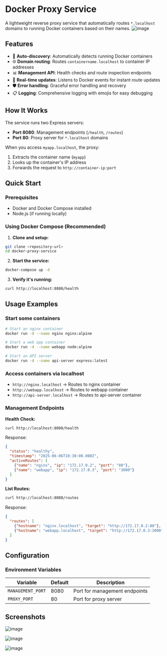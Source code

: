 # Docker Proxy Service

A lightweight reverse proxy service that automatically routes `*.localhost` domains to running Docker containers based on their names.
![image](https://github.com/user-attachments/assets/3973378b-ea63-46c1-92d3-3010cbb17415)

## Features

- 🔄 **Auto-discovery**: Automatically detects running Docker containers
- 🌐 **Domain routing**: Routes `containername.localhost` to container IP addresses
- 📊 **Management API**: Health checks and route inspection endpoints
- 🔧 **Real-time updates**: Listens to Docker events for instant route updates
- 🛡️ **Error handling**: Graceful error handling and recovery
- 📋 **Logging**: Comprehensive logging with emojis for easy debugging

## How It Works

The service runs two Express servers:
- **Port 8080**: Management endpoints (`/health`, `/routes`)
- **Port 80**: Proxy server for `*.localhost` domains

When you access `myapp.localhost`, the proxy:
1. Extracts the container name (`myapp`)
2. Looks up the container's IP address
3. Forwards the request to `http://container-ip:port`

## Quick Start

### Prerequisites
- Docker and Docker Compose installed
- Node.js (if running locally)

### Using Docker Compose (Recommended)

1. **Clone and setup:**
```bash
git clone <repository-url>
cd docker-proxy-service
```

2. **Start the service:**
```bash
docker-compose up -d
```

3. **Verify it's running:**
```bash
curl http://localhost:8080/health
```

## Usage Examples
### Start some containers
```bash
# Start an nginx container
docker run -d --name nginx nginx:alpine

# Start a web app container
docker run -d --name webapp node:alpine

# Start an API server
docker run -d --name api-server express:latest
```

### Access containers via localhost
- `http://nginx.localhost` → Routes to nginx container
- `http://webapp.localhost` → Routes to webapp container  
- `http://api-server.localhost` → Routes to api-server container

### Management Endpoints

**Health Check:**
```bash
curl http://localhost:8080/health
```
Response:
```json
{
  "status": "healthy",
  "timestamp": "2025-06-06T10:30:00.000Z",
  "activeRoutes": [
    {"name": "nginx", "ip": "172.17.0.2", "port": "80"},
    {"name": "webapp", "ip": "172.17.0.3", "port": "3000"}
  ]
}
```

**List Routes:**
```bash
curl http://localhost:8080/routes
```
Response:
```json
{
  "routes": [
    {"hostname": "nginx.localhost", "target": "http://172.17.0.2:80"},
    {"hostname": "webapp.localhost", "target": "http://172.17.0.3:3000"}
  ]
}
```

## Configuration

### Environment Variables

| Variable | Default | Description |
|----------|---------|-------------|
| `MANAGEMENT_PORT` | 8080 | Port for management endpoints |
| `PROXY_PORT` | 80 | Port for proxy server |


## Screenshots
![image](https://github.com/user-attachments/assets/3973378b-ea63-46c1-92d3-3010cbb17415)

![image](https://github.com/user-attachments/assets/69c3d758-aae5-4684-8a43-92f3a2e41b1f)

![image](https://github.com/user-attachments/assets/68e2cacb-b014-4db1-ba43-672e17934ae1)



